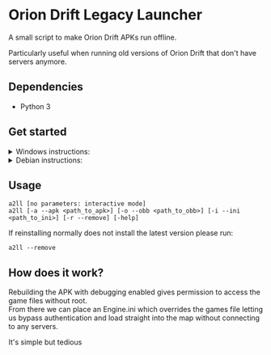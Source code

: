 <!-- @import "[TOC]" {cmd="toc" depthFrom=1 depthTo=6 orderedList=false} -->
# Orion Drift Legacy Launcher

A small script to make Orion Drift APKs run offline.

Particularly useful when running old versions of Orion Drift that don't have servers anymore.

## Dependencies
- Python 3

## Get started

<details>
   <summary>Windows instructions:</summary>

   <br>
   
**Install:**

1. Install pipx

   `pip install --user pipx`

2. Add pipx to PATH

   `py -m pipx ensurepath`

3. Reopen command prompt

4. Install legacy launcher

   `pipx install a2-legacy-launcher`

5. Run the script

   `a2ll`

6. If you are prompted to install java follow the instructions and restart your command prompt after.

7. Provide an APK and OBB to install

    All old versions can be found here: https://dl.obelous.dev/public/A2-archive/
</details>

<details>
   <summary>Debian instructions:</summary>
   
   <br>
   
   **Install:**

1. Insall pipx

   `sudo apt install pipx`

2. Add pipx to PATH

   `pipx ensurepath`

3. Install java

   `sudo apt install openjdk-21-jdk`

4. Install legacy launcher

   `pipx install a2-legacy-launcher`

5. Run the script

   `a2ll`

6. Provide an APK and OBB to install

    All old versions can be found here: https://dl.obelous.dev/public/A2-archive/

</details>

## Usage

```
a2ll [no parameters: interactive mode]
a2ll [-a --apk <path_to_apk>] [-o --obb <path_to_obb>] [-i --ini <path_to_ini>] [-r --remove] [-help]
```

If reinstalling normally does not install the latest version please run:

`a2ll --remove`

## How does it work?
Rebuilding the APK with debugging enabled gives permission to access the game files without root. <br>
From there we can place an Engine.ini which overrides the games file letting us bypass authentication and load straight into the map without connecting to any servers.

It's simple but tedious
